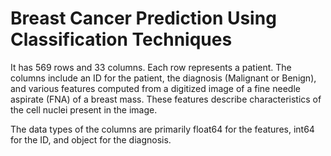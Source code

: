 # Breast Cancer Prediction Using Classification Techniques

It has 569 rows and 33 columns. Each row represents a patient. The columns include an ID for the patient, the diagnosis (Malignant or Benign), and various features computed from a digitized image of a fine needle aspirate (FNA) of a breast mass. These features describe characteristics of the cell nuclei present in the image.

The data types of the columns are primarily float64 for the features, int64 for the ID, and object for the diagnosis.
